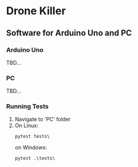 # Drone Killer
## Software for Arduino Uno and PC

### Arduino Uno
TBD...

### PC
TBD...

### Running Tests
1. Navigate to 'PC' folder
2. On Linux:
   ```
   pytest tests\
   ```
   on Windows:
   ```
   pytest .\tests\
   ```


